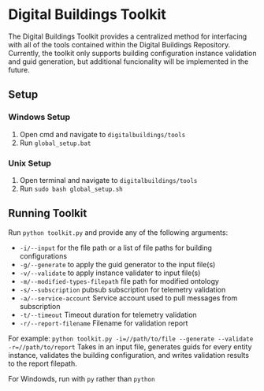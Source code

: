 # Digital Buildings Toolkit

The Digital Buildings Toolkit provides a centralized
method for interfacing with all of the tools contained within the Digital
Buildings Repository. Currently, the toolkit only supports building configuration
instance validation and guid generation, but additional funcionality will be
implemented in the future.

## Setup

### Windows Setup
1. Open cmd and navigate to `digitalbuildings/tools`
2. Run `global_setup.bat`

### Unix Setup
1. Open terminal and navigate to `digitalbuildings/tools`
2. Run `sudo bash global_setup.sh`

## Running Toolkit

Run `python toolkit.py` and provide any of the following arguments:
- `-i/--input` for the file path or a list of file paths for building configurations
- `-g/--generate` to apply the guid generator to the input file(s)
- `-v/--validate` to apply instance validater to input file(s)
- `-m/--modified-types-filepath` file path for modified ontology
- `-s/--subscription` pubsub subscription for telemetry validation
- `-a/--service-account` Service account used to pull messages from subscription
- `-t/--timeout` Timeout duration for telemetry validation
- `-r/--report-filename` Filename for validation report

For example:
`python toolkit.py -i=//path/to/file --generate --validate -r=//path/to/report`
Takes in an input file, generates guids for every entity instance, validates the
building configuration, and writes validation results to the report filepath.

For Windowds, run with `py` rather than `python`
